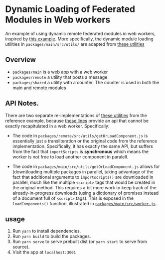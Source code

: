 # Dynamic Loading of Federated Modules in Web workers

An example of using dynamic remote federated modules in web workers, inspired
by [this example](https://github.com/module-federation/module-federation-examples/tree/master/dynamic-system-host).
More specifically, the dynamic module loading utilities in
`packages/main/src/utils/` are adapted from [these utilities](https://github.com/module-federation/module-federation-examples/tree/master/dynamic-system-host/app1/src/utils)

## Overview

- `packages/main` is a web app with a web worker
- `packages/remote` a utility that posts a message
- `packages/shared` a utility with a counter. The counter is used in both the main and remote modules

## API Notes.

There are two separate re-implementations of [these utilities](https://github.com/module-federation/module-federation-examples/tree/master/dynamic-system-host/app1/src/utils)
from the reference example, because [these lines](https://github.com/module-federation/module-federation-examples/blob/a90f3355505f36ad5667c874e1761d563efeb3b6/dynamic-system-host/app1/src/utils/getOrLoadRemote.js#L44-L53)
provide an api that cannot be exactly recapitulated in a web worker. Specifically:

- The code in `packages/remote/src/utils/getOrLoadComponent.js` is
  essentially just a transliteration or the original code from the reference
  implementation. Specifically, it has exactly the same API, but suffers from
  the fact that `importScripts` is **synchronous** which means the worker is
  not free to load another component in paralell.

- The code in `packages/main/src/utils/getOrLoadComponent.js` allows for
  (down)loading multiple packages in parallel, taking advantage of the fact
  that additional arguments to `importscripts()` are downloaded in parallel,
  much like the multiple `<script>` tags that would be created in the
  original method. This requires a bit more work to keep track of the
  already-in-progress downloads (using a dictionary of promises instead of a
  document full of `<script>` tags). This is exposed in the
  `loadComponents()` function, illustrated in [`packages/main/src/worker.js`](https://github.com/jdthorpe/module-federation-dynamic-webworker-modules/blob/main/packages/main/src/worker.js).

## usage

1. Run `yarn` to install dependencies.
2. Run `yarn build` to build the packages.
3. Run `yarn serve` to serve prebuilt dist (or `yarn start` to serve from source).
4. Visit the app at `localhost:3001`
